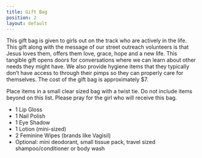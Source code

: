 ```yaml
---
title: Gift Bag
position: 2
layout: default
---
```


This gift bag is given to girls out on the track who are actively in the life. This gift along with the message of our street outreach volunteers is that Jesus loves them, offers them love, grace, hope and a new life. This tangible gift opens doors for conversations where we can learn about other needs they might have. We also provide hygiene items that they typically donʼt have access to through their pimps so they can properly care for themselves. The cost of the gift bag is approximately $7.

Place items in a small clear sized bag with a twist tie. Do not include items beyond on this list. Please pray for the girl who will receive this bag.

- 1 Lip Gloss
- 1 Nail Polish
- 1 Eye Shadow
- 1 Lotion (mini-sized)
- 2 Feminine Wipes (brands like Vagisil)
- Optional: mini deodorant, small tissue pack, travel sized shampoo/conditioner or body wash
